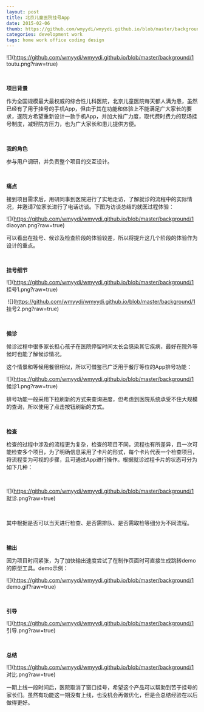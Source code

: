 ```yaml
---
layout: post
title: 北京儿童医院挂号App
date: 2015-02-06
thumb: https://github.com/wmyydi/wmyydi.github.io/blob/master/background/1 icon.png?raw=true
categories: development work
tags: home work office coding design
---
```


![](https://github.com/wmyydi/wmyydi.github.io/blob/master/background/1 toutu.png?raw=true)

​                  

**项目背景**

作为全国规模最大最权威的综合性儿科医院，北京儿童医院每天都人满为患，虽然已经有了用于挂号的手机App，但由于其在功能和体验上不能满足广大家长的要求，遂院方希望重新设计一款手机App，并加大推广力度，取代费时费力的现场挂号制度，减轻院方压力，也为广大家长和患儿提供方便。

​                        

**我的角色**

参与用户调研，并负责整个项目的交互设计。 

​          

**痛点**

接到项目需求后，用研同事到医院进行了实地走访，了解就诊的流程中的实际情况，并邀请7位家长进行了电话访谈。下图为访谈总结的就医过程体验：

![](https://github.com/wmyydi/wmyydi.github.io/blob/master/background/1 diaoyan.png?raw=true)

可以看出在挂号、候诊及检查阶段的体验较差，所以将提升这几个阶段的体验作为设计的重点。

​            

**挂号细节**

![](https://github.com/wmyydi/wmyydi.github.io/blob/master/background/1 挂号1.png?raw=true) 

​                                                 ![](https://github.com/wmyydi/wmyydi.github.io/blob/master/background/1 挂号2.png?raw=true)

​                            

**候诊**

候诊过程中很多家长担心孩子在医院停留时间太长会感染其它疾病，最好在院外等候时也能了解候诊情况。

这个情景和等候用餐很相似，所以可借鉴已广泛用于餐厅等位的App排号功能：

![](https://github.com/wmyydi/wmyydi.github.io/blob/master/background/1 候诊1.png?raw=true)

排号功能一般采用下拉刷新的方式来查询进度，但考虑到医院系统承受不住大规模的查询，所以使用了点击按钮刷新的方式。

​             

**检查**

检查的过程中涉及的流程更为复杂，检查的项目不同，流程也有所差异，且一次可能检查多个项目，为了明确信息采用了卡片的形式，每个卡片代表一个检查项目，将流程变为可视的步骤，且可通过App进行操作。根据就诊过程卡片的状态可分为如下几种：

​              

![](https://github.com/wmyydi/wmyydi.github.io/blob/master/background/1 就诊.png?raw=true)

​               

其中根据是否可以当天进行检查、是否需排队、是否需取检等细分为不同流程。

​                    

**输出**

因为项目时间紧张，为了加快输出速度尝试了在制作页面时可直接生成跳转demo的原型工具。demo示例：

![](https://github.com/wmyydi/wmyydi.github.io/blob/master/background/1 demo.gif?raw=true)

​                

**引导**

![](https://github.com/wmyydi/wmyydi.github.io/blob/master/background/1 引导.png?raw=true)

​                                              

**总结**

![](https://github.com/wmyydi/wmyydi.github.io/blob/master/background/1 对比.png?raw=true)

一期上线一段时间后，医院取消了窗口挂号，希望这个产品可以帮助到苦于挂号的家长们。虽然有功能这一期没有上线，也没机会再做优化，但是会总结经验在以后做得更好。



​                 
